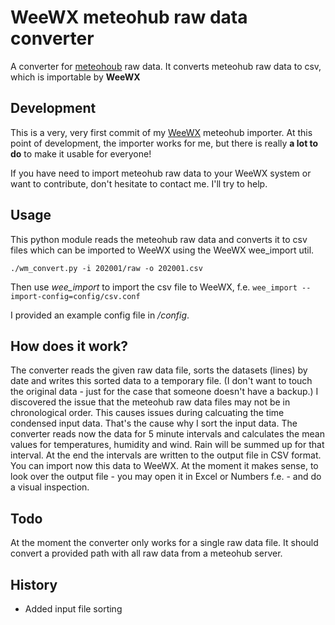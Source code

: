 # WeeWX meteohub raw data converter
A converter for [meteohoub](https://wiki.meteohub.de/Main_Page) raw data.
It converts meteohub raw data to csv, which is importable by **WeeWX**
## Development
This is a very, very first commit of my [WeeWX](http://www.weewx.com) meteohub importer.
At this point of development, the importer works for me, but there is really **a lot to do** to make it usable for everyone!

If you have need to import meteohub raw data to your WeeWX system or want to contribute, don't hesitate to contact me. I'll try to help.

## Usage
This python module reads the meteohub raw data and converts it to csv files which can be imported to WeeWX using the WeeWX wee_import util.

`./wm_convert.py -i 202001/raw -o 202001.csv`

Then use *wee_import* to import the csv file to WeeWX, f.e. `wee_import --import-config=config/csv.conf`

I provided an example config file in */config*.

## How does it work?
The converter reads the given raw data file, sorts the datasets (lines) by date and writes this sorted data to a temporary file. (I don't want to touch the original data - just for the case that someone doesn't have a backup.) I discovered the issue that the meteohub raw data files may not be in chronological order. This causes issues during calcuating the time condensed input data. That's the cause why I sort the input data.
The converter reads now the data for 5 minute intervals and calculates the mean values for temperatures, humidity and wind. Rain will be summed up for that interval.
At the end the intervals are written to the output file in CSV format. You can import now this data to WeeWX. At the moment it makes sense, to look over the output file - you may open it in Excel or Numbers f.e. - and do a visual inspection.
## Todo
At the moment the converter only works for a single raw data file. It should convert a provided path with all raw data from a meteohub server.

## History
- Added input file sorting 
